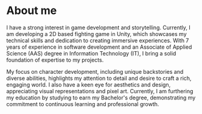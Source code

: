 # About me

I have a strong interest in game development and storytelling. Currently, I am developing a 2D based fighting game in Unity, which showcases my technical skills and dedication to creating immersive experiences. With 7 years of experience in software development and an Associate of Applied Science (AAS) degree in Information Technology (IT), I bring a solid foundation of expertise to my projects.

My focus on character development, including unique backstories and diverse abilities, highlights my attention to detail and desire to craft a rich, engaging world. I also have a keen eye for aesthetics and design, appreciating visual representations and pixel art. Currently, I am furthering my education by studying to earn my Bachelor's degree, demonstrating my commitment to continuous learning and professional growth.


